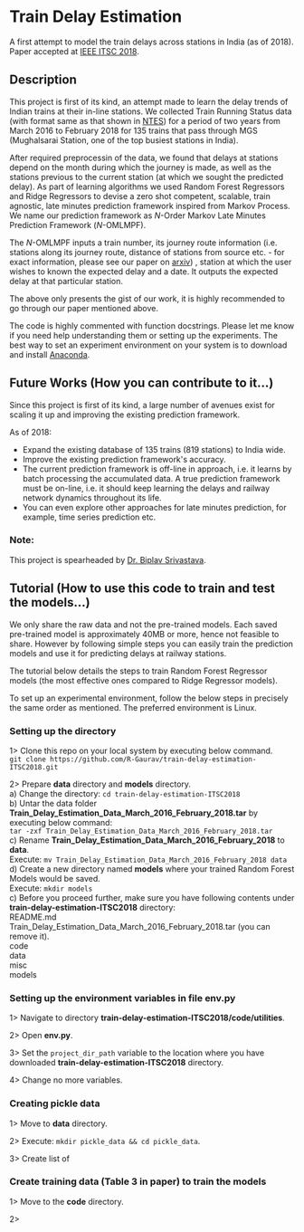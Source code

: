 # Train Delay Estimation
A first attempt to model the train delays across stations in India (as of 2018).
Paper accepted at [IEEE ITSC 2018](http://www.ieee-itsc2018.org).

## Description
This project is first of its kind, an attempt made to learn the delay trends of
Indian trains at their in-line stations. We collected Train Running Status data
(with format same as that shown in [NTES](
https://enquiry.indianrail.gov.in/mntes/))
for a period of two years from March 2016 to February 2018 for 135 trains that
pass through MGS (Mughalsarai Station, one of the top busiest stations in India).

After required preprocessin of the data, we found that delays at stations depend
on the month during which the journey is made, as well as the stations previous
to the current station (at which we sought the predicted delay). As part of
learning algorithms we used Random Forest Regressors and Ridge Regressors to
devise a zero shot competent, scalable, train agnostic, late minutes prediction
framework inspired from Markov Process. We name our prediction framework as
*N*-Order Markov Late Minutes Prediction Framework (*N*-OMLMPF).

The *N*-OMLMPF inputs a train number, its journey route information (i.e.
stations along its journey route, distance of stations from source etc. - for
exact information, please see our paper on [arxiv](
https://arxiv.org/abs/1806.02825))
, station at which the user wishes to known the expected delay and a date. It
outputs the expected delay at that particular station.

The above only presents the gist of our work, it is highly recommended to go
through our paper mentioned above.

The code is highly commented with function docstrings. Please let me know if you
need help understanding them or setting up the experiments. The best way to set
an experiment environment on your system is to download and install [Anaconda](
https://www.anaconda.com/download/).


## Future Works (How you can contribute to it...)
Since this project is first of its kind, a large number of avenues exist for
scaling it up and improving the existing prediction framework.

As of 2018:
- Expand the existing database of 135 trains (819 stations) to India wide.
- Improve the existing prediction framework's accuracy.
- The current prediction framework is off-line in approach, i.e. it learns by
  batch processing the accumulated data. A true prediction framework must be
  on-line, i.e. it should keep learning the delays and railway network dynamics
  throughout its life.
- You can even explore other approaches for late minutes prediction, for example,
  time series prediction etc.

### Note:
This project is spearheaded by [Dr. Biplav Srivastava](
https://researcher.watson.ibm.com/researcher/view.php?person=us-biplavs).

## Tutorial (How to use this code to train and test the models...)
We only share the raw data and not the pre-trained models. Each saved pre-trained
model is approximately 40MB or more, hence not feasible to share. However by
following simple steps you can easily train the prediction models and use it for
predicting delays at railway stations.

The tutorial below details the steps to train Random Forest Regressor models (the
most effective ones compared to Ridge Regressor models).

To set up an experimental environment, follow the below steps in precisely the
same order as mentioned. The preferred environment is Linux.

### Setting up the directory
1> Clone this repo on your local system by executing below command.\
`git clone https://github.com/R-Gaurav/train-delay-estimation-ITSC2018.git`

2> Prepare **data** directory and **models** directory.\
  a) Change the directory: `cd train-delay-estimation-ITSC2018`\
  b) Untar the data folder **Train_Delay_Estimation_Data_March_2016_February_2018.tar** by executing below command:\
    `tar -zxf Train_Delay_Estimation_Data_March_2016_February_2018.tar`\
  c) Rename **Train_Delay_Estimation_Data_March_2016_February_2018** to **data**.\
     Execute: `mv Train_Delay_Estimation_Data_March_2016_February_2018 data`\
  d) Create a new directory named **models** where your trained Random Forest Models would be saved.\
     Execute: `mkdir models`\
  c) Before you proceed further, make sure you have following contents under **train-delay-estimation-ITSC2018** directory:\
    README.md\
    Train_Delay_Estimation_Data_March_2016_February_2018.tar (you can remove it).\
    code\
    data\
    misc\
    models

### Setting up the environment variables in file **env.py**
1> Navigate to directory **train-delay-estimation-ITSC2018/code/utilities**.

2> Open **env.py**.

3> Set the `project_dir_path` variable to the location where you have downloaded **train-delay-estimation-ITSC2018** directory.

4> Change no more variables.

### Creating pickle data
1> Move to **data** directory.

2> Execute: `mkdir pickle_data && cd pickle_data`.

3> Create list of
### Create training data (Table 3 in paper) to train the models
1> Move to the **code** directory.

2>
